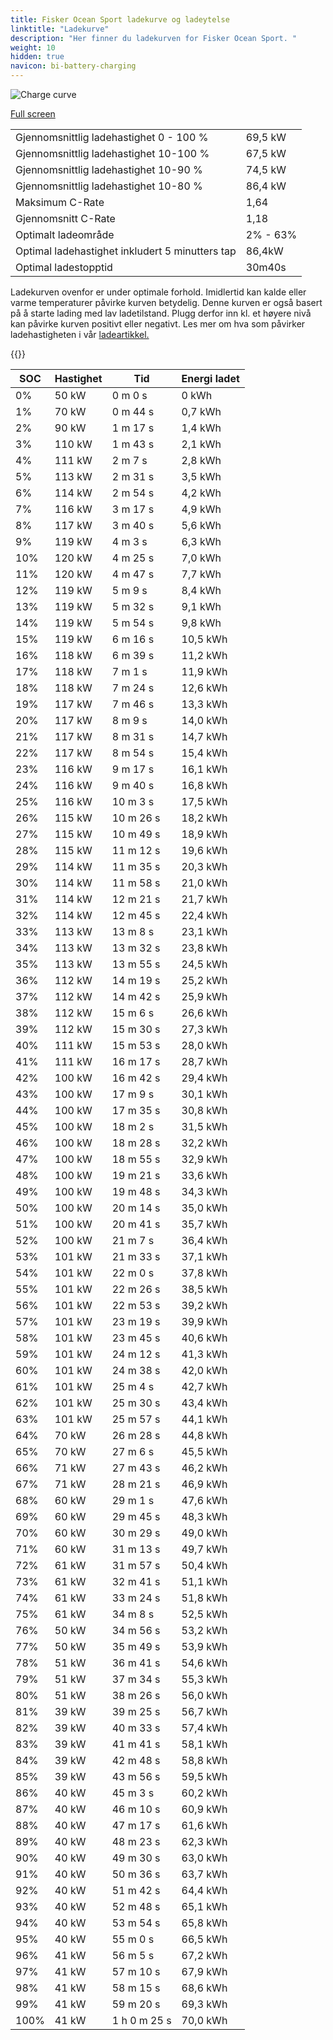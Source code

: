 ```yaml
---
title: Fisker Ocean Sport ladekurve og ladeytelse
linktitle: "Ladekurve"
description: "Her finner du ladekurven for Fisker Ocean Sport. "
weight: 10
hidden: true
navicon: bi-battery-charging
---
```

<!-- markdownlint-disable MD033 -->
<img src="../chargingcurve.svg" alt="Charge curve" class="img-fluid">

[Full screen](../chargingcurve.svg)


<table class="table table-striped">
<tbody>
<tr>
<td>Gjennomsnittlig ladehastighet 0 - 100 %</td><td>69,5 kW</td>
</tr>
<tr>
<td>Gjennomsnittlig ladehastighet 10-100 %</td><td>67,5 kW</td>
</tr>
<tr>
<td>Gjennomsnittlig ladehastighet 10-90 %</td><td>74,5 kW</td>
</tr>
<tr>
<td>Gjennomsnittlig ladehastighet 10-80 %</td><td>86,4 kW</td>
</tr>
<tr>
<td>Maksimum C-Rate</td><td>1,64</td>
</tr>
<tr>
<td>Gjennomsnitt C-Rate</td><td>1,18</td>
</tr>
<tr>
<td>Optimalt ladeområde</td><td>2% - 63%</td>
</tr>
<tr>
<td>Optimal ladehastighet inkludert 5 minutters tap</td><td>86,4kW</td>
</tr>
<tr>
<td>Optimal ladestopptid</td><td>30m40s</td>
</tr>
</tbody>
</table>


Ladekurven ovenfor er under optimale forhold. Imidlertid kan kalde eller varme temperaturer påvirke kurven betydelig. Denne kurven er også basert på å starte lading med lav ladetilstand. Plugg derfor inn kl. et høyere nivå kan påvirke kurven positivt eller negativt. Les mer om hva som påvirker ladehastigheten i vår [ladeartikkel.](../../../../../technology/battery/charging/) 


{{<evkxdisplayaddarticle />}}
<table class="table table-striped">
<thead>
<tr><th>SOC</th><th>Hastighet</th><th>Tid</th><th>Energi ladet</th></tr>
</thead>
<tbody>
<tr>
<td>0%</td><td>50 kW</td><td> 0 m 0 s </td><td>0 kWh </td>
</tr>
<tr>
<td>1%</td><td>70 kW</td><td> 0 m 44 s </td><td>0,7 kWh </td>
</tr>
<tr>
<td>2%</td><td>90 kW</td><td> 1 m 17 s </td><td>1,4 kWh </td>
</tr>
<tr>
<td>3%</td><td>110 kW</td><td> 1 m 43 s </td><td>2,1 kWh </td>
</tr>
<tr>
<td>4%</td><td>111 kW</td><td> 2 m 7 s </td><td>2,8 kWh </td>
</tr>
<tr>
<td>5%</td><td>113 kW</td><td> 2 m 31 s </td><td>3,5 kWh </td>
</tr>
<tr>
<td>6%</td><td>114 kW</td><td> 2 m 54 s </td><td>4,2 kWh </td>
</tr>
<tr>
<td>7%</td><td>116 kW</td><td> 3 m 17 s </td><td>4,9 kWh </td>
</tr>
<tr>
<td>8%</td><td>117 kW</td><td> 3 m 40 s </td><td>5,6 kWh </td>
</tr>
<tr>
<td>9%</td><td>119 kW</td><td> 4 m 3 s </td><td>6,3 kWh </td>
</tr>
<tr>
<td>10%</td><td>120 kW</td><td> 4 m 25 s </td><td>7,0 kWh </td>
</tr>
<tr>
<td>11%</td><td>120 kW</td><td> 4 m 47 s </td><td>7,7 kWh </td>
</tr>
<tr>
<td>12%</td><td>119 kW</td><td> 5 m 9 s </td><td>8,4 kWh </td>
</tr>
<tr>
<td>13%</td><td>119 kW</td><td> 5 m 32 s </td><td>9,1 kWh </td>
</tr>
<tr>
<td>14%</td><td>119 kW</td><td> 5 m 54 s </td><td>9,8 kWh </td>
</tr>
<tr>
<td>15%</td><td>119 kW</td><td> 6 m 16 s </td><td>10,5 kWh </td>
</tr>
<tr>
<td>16%</td><td>118 kW</td><td> 6 m 39 s </td><td>11,2 kWh </td>
</tr>
<tr>
<td>17%</td><td>118 kW</td><td> 7 m 1 s </td><td>11,9 kWh </td>
</tr>
<tr>
<td>18%</td><td>118 kW</td><td> 7 m 24 s </td><td>12,6 kWh </td>
</tr>
<tr>
<td>19%</td><td>117 kW</td><td> 7 m 46 s </td><td>13,3 kWh </td>
</tr>
<tr>
<td>20%</td><td>117 kW</td><td> 8 m 9 s </td><td>14,0 kWh </td>
</tr>
<tr>
<td>21%</td><td>117 kW</td><td> 8 m 31 s </td><td>14,7 kWh </td>
</tr>
<tr>
<td>22%</td><td>117 kW</td><td> 8 m 54 s </td><td>15,4 kWh </td>
</tr>
<tr>
<td>23%</td><td>116 kW</td><td> 9 m 17 s </td><td>16,1 kWh </td>
</tr>
<tr>
<td>24%</td><td>116 kW</td><td> 9 m 40 s </td><td>16,8 kWh </td>
</tr>
<tr>
<td>25%</td><td>116 kW</td><td> 10 m 3 s </td><td>17,5 kWh </td>
</tr>
<tr>
<td>26%</td><td>115 kW</td><td> 10 m 26 s </td><td>18,2 kWh </td>
</tr>
<tr>
<td>27%</td><td>115 kW</td><td> 10 m 49 s </td><td>18,9 kWh </td>
</tr>
<tr>
<td>28%</td><td>115 kW</td><td> 11 m 12 s </td><td>19,6 kWh </td>
</tr>
<tr>
<td>29%</td><td>114 kW</td><td> 11 m 35 s </td><td>20,3 kWh </td>
</tr>
<tr>
<td>30%</td><td>114 kW</td><td> 11 m 58 s </td><td>21,0 kWh </td>
</tr>
<tr>
<td>31%</td><td>114 kW</td><td> 12 m 21 s </td><td>21,7 kWh </td>
</tr>
<tr>
<td>32%</td><td>114 kW</td><td> 12 m 45 s </td><td>22,4 kWh </td>
</tr>
<tr>
<td>33%</td><td>113 kW</td><td> 13 m 8 s </td><td>23,1 kWh </td>
</tr>
<tr>
<td>34%</td><td>113 kW</td><td> 13 m 32 s </td><td>23,8 kWh </td>
</tr>
<tr>
<td>35%</td><td>113 kW</td><td> 13 m 55 s </td><td>24,5 kWh </td>
</tr>
<tr>
<td>36%</td><td>112 kW</td><td> 14 m 19 s </td><td>25,2 kWh </td>
</tr>
<tr>
<td>37%</td><td>112 kW</td><td> 14 m 42 s </td><td>25,9 kWh </td>
</tr>
<tr>
<td>38%</td><td>112 kW</td><td> 15 m 6 s </td><td>26,6 kWh </td>
</tr>
<tr>
<td>39%</td><td>112 kW</td><td> 15 m 30 s </td><td>27,3 kWh </td>
</tr>
<tr>
<td>40%</td><td>111 kW</td><td> 15 m 53 s </td><td>28,0 kWh </td>
</tr>
<tr>
<td>41%</td><td>111 kW</td><td> 16 m 17 s </td><td>28,7 kWh </td>
</tr>
<tr>
<td>42%</td><td>100 kW</td><td> 16 m 42 s </td><td>29,4 kWh </td>
</tr>
<tr>
<td>43%</td><td>100 kW</td><td> 17 m 9 s </td><td>30,1 kWh </td>
</tr>
<tr>
<td>44%</td><td>100 kW</td><td> 17 m 35 s </td><td>30,8 kWh </td>
</tr>
<tr>
<td>45%</td><td>100 kW</td><td> 18 m 2 s </td><td>31,5 kWh </td>
</tr>
<tr>
<td>46%</td><td>100 kW</td><td> 18 m 28 s </td><td>32,2 kWh </td>
</tr>
<tr>
<td>47%</td><td>100 kW</td><td> 18 m 55 s </td><td>32,9 kWh </td>
</tr>
<tr>
<td>48%</td><td>100 kW</td><td> 19 m 21 s </td><td>33,6 kWh </td>
</tr>
<tr>
<td>49%</td><td>100 kW</td><td> 19 m 48 s </td><td>34,3 kWh </td>
</tr>
<tr>
<td>50%</td><td>100 kW</td><td> 20 m 14 s </td><td>35,0 kWh </td>
</tr>
<tr>
<td>51%</td><td>100 kW</td><td> 20 m 41 s </td><td>35,7 kWh </td>
</tr>
<tr>
<td>52%</td><td>100 kW</td><td> 21 m 7 s </td><td>36,4 kWh </td>
</tr>
<tr>
<td>53%</td><td>101 kW</td><td> 21 m 33 s </td><td>37,1 kWh </td>
</tr>
<tr>
<td>54%</td><td>101 kW</td><td> 22 m 0 s </td><td>37,8 kWh </td>
</tr>
<tr>
<td>55%</td><td>101 kW</td><td> 22 m 26 s </td><td>38,5 kWh </td>
</tr>
<tr>
<td>56%</td><td>101 kW</td><td> 22 m 53 s </td><td>39,2 kWh </td>
</tr>
<tr>
<td>57%</td><td>101 kW</td><td> 23 m 19 s </td><td>39,9 kWh </td>
</tr>
<tr>
<td>58%</td><td>101 kW</td><td> 23 m 45 s </td><td>40,6 kWh </td>
</tr>
<tr>
<td>59%</td><td>101 kW</td><td> 24 m 12 s </td><td>41,3 kWh </td>
</tr>
<tr>
<td>60%</td><td>101 kW</td><td> 24 m 38 s </td><td>42,0 kWh </td>
</tr>
<tr>
<td>61%</td><td>101 kW</td><td> 25 m 4 s </td><td>42,7 kWh </td>
</tr>
<tr>
<td>62%</td><td>101 kW</td><td> 25 m 30 s </td><td>43,4 kWh </td>
</tr>
<tr>
<td>63%</td><td>101 kW</td><td> 25 m 57 s </td><td>44,1 kWh </td>
</tr>
<tr>
<td>64%</td><td>70 kW</td><td> 26 m 28 s </td><td>44,8 kWh </td>
</tr>
<tr>
<td>65%</td><td>70 kW</td><td> 27 m 6 s </td><td>45,5 kWh </td>
</tr>
<tr>
<td>66%</td><td>71 kW</td><td> 27 m 43 s </td><td>46,2 kWh </td>
</tr>
<tr>
<td>67%</td><td>71 kW</td><td> 28 m 21 s </td><td>46,9 kWh </td>
</tr>
<tr>
<td>68%</td><td>60 kW</td><td> 29 m 1 s </td><td>47,6 kWh </td>
</tr>
<tr>
<td>69%</td><td>60 kW</td><td> 29 m 45 s </td><td>48,3 kWh </td>
</tr>
<tr>
<td>70%</td><td>60 kW</td><td> 30 m 29 s </td><td>49,0 kWh </td>
</tr>
<tr>
<td>71%</td><td>60 kW</td><td> 31 m 13 s </td><td>49,7 kWh </td>
</tr>
<tr>
<td>72%</td><td>61 kW</td><td> 31 m 57 s </td><td>50,4 kWh </td>
</tr>
<tr>
<td>73%</td><td>61 kW</td><td> 32 m 41 s </td><td>51,1 kWh </td>
</tr>
<tr>
<td>74%</td><td>61 kW</td><td> 33 m 24 s </td><td>51,8 kWh </td>
</tr>
<tr>
<td>75%</td><td>61 kW</td><td> 34 m 8 s </td><td>52,5 kWh </td>
</tr>
<tr>
<td>76%</td><td>50 kW</td><td> 34 m 56 s </td><td>53,2 kWh </td>
</tr>
<tr>
<td>77%</td><td>50 kW</td><td> 35 m 49 s </td><td>53,9 kWh </td>
</tr>
<tr>
<td>78%</td><td>51 kW</td><td> 36 m 41 s </td><td>54,6 kWh </td>
</tr>
<tr>
<td>79%</td><td>51 kW</td><td> 37 m 34 s </td><td>55,3 kWh </td>
</tr>
<tr>
<td>80%</td><td>51 kW</td><td> 38 m 26 s </td><td>56,0 kWh </td>
</tr>
<tr>
<td>81%</td><td>39 kW</td><td> 39 m 25 s </td><td>56,7 kWh </td>
</tr>
<tr>
<td>82%</td><td>39 kW</td><td> 40 m 33 s </td><td>57,4 kWh </td>
</tr>
<tr>
<td>83%</td><td>39 kW</td><td> 41 m 41 s </td><td>58,1 kWh </td>
</tr>
<tr>
<td>84%</td><td>39 kW</td><td> 42 m 48 s </td><td>58,8 kWh </td>
</tr>
<tr>
<td>85%</td><td>39 kW</td><td> 43 m 56 s </td><td>59,5 kWh </td>
</tr>
<tr>
<td>86%</td><td>40 kW</td><td> 45 m 3 s </td><td>60,2 kWh </td>
</tr>
<tr>
<td>87%</td><td>40 kW</td><td> 46 m 10 s </td><td>60,9 kWh </td>
</tr>
<tr>
<td>88%</td><td>40 kW</td><td> 47 m 17 s </td><td>61,6 kWh </td>
</tr>
<tr>
<td>89%</td><td>40 kW</td><td> 48 m 23 s </td><td>62,3 kWh </td>
</tr>
<tr>
<td>90%</td><td>40 kW</td><td> 49 m 30 s </td><td>63,0 kWh </td>
</tr>
<tr>
<td>91%</td><td>40 kW</td><td> 50 m 36 s </td><td>63,7 kWh </td>
</tr>
<tr>
<td>92%</td><td>40 kW</td><td> 51 m 42 s </td><td>64,4 kWh </td>
</tr>
<tr>
<td>93%</td><td>40 kW</td><td> 52 m 48 s </td><td>65,1 kWh </td>
</tr>
<tr>
<td>94%</td><td>40 kW</td><td> 53 m 54 s </td><td>65,8 kWh </td>
</tr>
<tr>
<td>95%</td><td>40 kW</td><td> 55 m 0 s </td><td>66,5 kWh </td>
</tr>
<tr>
<td>96%</td><td>41 kW</td><td> 56 m 5 s </td><td>67,2 kWh </td>
</tr>
<tr>
<td>97%</td><td>41 kW</td><td> 57 m 10 s </td><td>67,9 kWh </td>
</tr>
<tr>
<td>98%</td><td>41 kW</td><td> 58 m 15 s </td><td>68,6 kWh </td>
</tr>
<tr>
<td>99%</td><td>41 kW</td><td> 59 m 20 s </td><td>69,3 kWh </td>
</tr>
<tr>
<td>100%</td><td>41 kW</td><td>1 h 0 m 25 s </td><td>70,0 kWh </td>
</tr>
</tbody>
</table>


